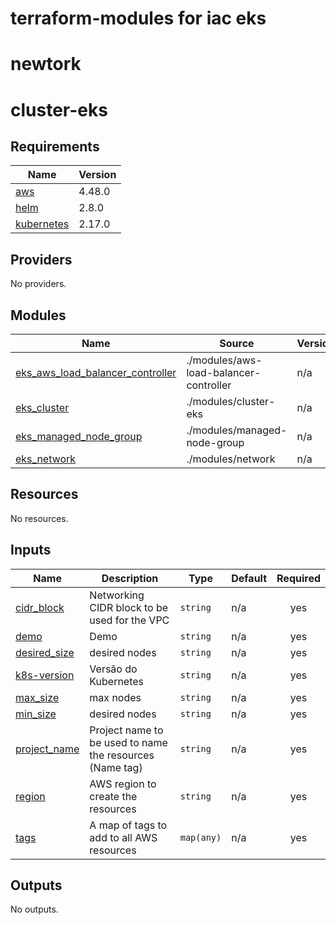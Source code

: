 # terraform-modules for iac eks

# newtork 

# cluster-eks




<!-- BEGIN_TF_DOCS -->
## Requirements

| Name | Version |
|------|---------|
| <a name="requirement_aws"></a> [aws](#requirement\_aws) | 4.48.0 |
| <a name="requirement_helm"></a> [helm](#requirement\_helm) | 2.8.0 |
| <a name="requirement_kubernetes"></a> [kubernetes](#requirement\_kubernetes) | 2.17.0 |

## Providers

No providers.

## Modules

| Name | Source | Version |
|------|--------|---------|
| <a name="module_eks_aws_load_balancer_controller"></a> [eks\_aws\_load\_balancer\_controller](#module\_eks\_aws\_load\_balancer\_controller) | ./modules/aws-load-balancer-controller | n/a |
| <a name="module_eks_cluster"></a> [eks\_cluster](#module\_eks\_cluster) | ./modules/cluster-eks | n/a |
| <a name="module_eks_managed_node_group"></a> [eks\_managed\_node\_group](#module\_eks\_managed\_node\_group) | ./modules/managed-node-group | n/a |
| <a name="module_eks_network"></a> [eks\_network](#module\_eks\_network) | ./modules/network | n/a |

## Resources

No resources.

## Inputs

| Name | Description | Type | Default | Required |
|------|-------------|------|---------|:--------:|
| <a name="input_cidr_block"></a> [cidr\_block](#input\_cidr\_block) | Networking CIDR block to be used for the VPC | `string` | n/a | yes |
| <a name="input_demo"></a> [demo](#input\_demo) | Demo | `string` | n/a | yes |
| <a name="input_desired_size"></a> [desired\_size](#input\_desired\_size) | desired nodes | `string` | n/a | yes |
| <a name="input_k8s-version"></a> [k8s-version](#input\_k8s-version) | Versão do Kubernetes | `string` | n/a | yes |
| <a name="input_max_size"></a> [max\_size](#input\_max\_size) | max nodes | `string` | n/a | yes |
| <a name="input_min_size"></a> [min\_size](#input\_min\_size) | desired nodes | `string` | n/a | yes |
| <a name="input_project_name"></a> [project\_name](#input\_project\_name) | Project name to be used to name the resources (Name tag) | `string` | n/a | yes |
| <a name="input_region"></a> [region](#input\_region) | AWS region to create the resources | `string` | n/a | yes |
| <a name="input_tags"></a> [tags](#input\_tags) | A map of tags to add to all AWS resources | `map(any)` | n/a | yes |

## Outputs

No outputs.
<!-- END_TF_DOCS -->
